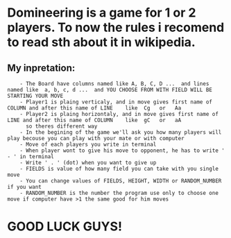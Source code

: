 # Domineering is a game for 1 or 2 players. To now the rules i recomend to read sth about it in wikipedia.

  ## My inpretation: 
        - The Board have columns named like A, B, C, D ...  and lines named like  a, b, c, d ...  and YOU CHOOSE FROM WITH FIELD WILL BE STARTING YOUR MOVE 
        - Player1 is plaing verticaly, and in move gives first name of COLUMN and after this name of LINE    like  Cg   or   Aa 
        - Player2 is plaing horizontaly, and in move gives first name of LINE and after this name of COLUMN    like  gC   or   aA   
          so theres different way
        - In the begining of the game we'll ask you how many players will play becouse you can play with your mate or with computer 
        - Move of each players you write in terminal
        - When player wont to give his move to opponent, he has to write ' - ' in terminal
        - Write ' . ' (dot) when you want to give up 
        - FIELDS is value of how many field you can take with you single move
        - You can change values of FIELDS, HEIGHT, WIDTH or RANDOM_NUMBER if you want
        - RANDOM_NUMBER is the number the program use only to choose one move if computer have >1 the same good for him moves
        
   # GOOD LUCK GUYS!
